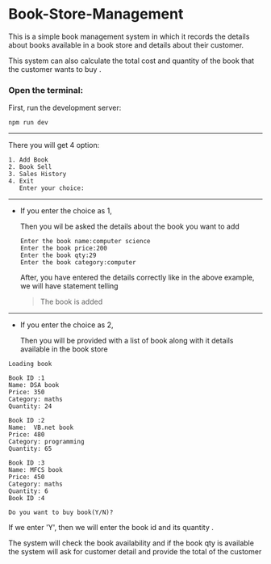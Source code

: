 # Book-Store-Management
This is a simple book management system in which it records the details about books available in a book store and details about their customer.

This system can also calculate the total cost and quantity of the book that the customer wants to buy .


### Open the terminal:

First, run the development server:

`npm run dev`

---


There you will get 4 option:

```
1. Add Book
2. Book Sell
3. Sales History
4. Exit
   Enter your choice:
   ```
---

- If you enter the choice as 1,

    Then you wil be asked the details about the book you want to add

    ```
    Enter the book name:computer science
    Enter the book price:200
    Enter the book qty:29
    Enter the book category:computer
    ```
    After, you have entered the details correctly like in the above example, we will have statement telling

    >The book is added

---
- If you enter the choice as 2,

    Then you will be provided with a list of book along with it details available in the book store 
 
```
Loading book 

Book ID :1
Name: DSA book
Price: 350
Category: maths
Quantity: 24

Book ID :2
Name:  VB.net book
Price: 480
Category: programming
Quantity: 65

Book ID :3
Name: MFCS book
Price: 450
Category: maths
Quantity: 6
Book ID :4

Do you want to buy book(Y/N)?
```
If we enter 'Y',
then we will enter the book id and its quantity .

The system will check the book availability and if the book qty is available the system will ask for customer detail and provide the total of the customer 